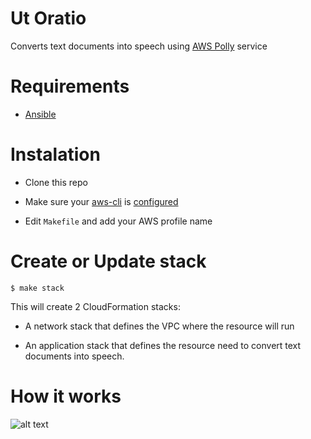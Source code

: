 # Ut Oratio

Converts text documents into speech using [AWS Polly](https://aws.amazon.com/polly/) service

# Requirements

- [Ansible](https://www.ansible.com/)

# Instalation

- Clone this repo

- Make sure your [aws-cli](aws.amazon.com/cli) is [configured](http://docs.aws.amazon.com/cli/latest/userguide/cli-chap-getting-started.html)

- Edit `Makefile` and add your AWS profile name

# Create or Update stack

`$ make stack`

This will create 2 CloudFormation stacks:

- A network stack that defines the VPC where the resource will run

- An application stack that defines the resource need to convert text documents into speech.

# How it works

![alt text](https://d2908q01vomqb2.cloudfront.net/f1f836cb4ea6efb2a0b1b99f41ad8b103eff4b59/2017/05/04/Polly_Audiobooks_1.gif)
